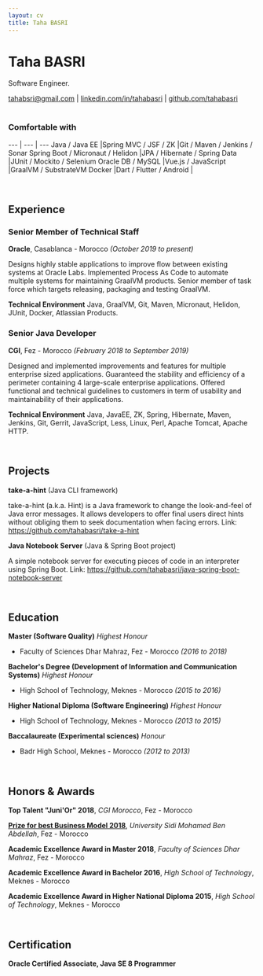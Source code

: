 ```yaml
---
layout: cv
title: Taha BASRI
---
```

# Taha BASRI
Software Engineer.

<div id="webaddress">
    <a href="mailto:tahabsri@gmail.com">tahabsri@gmail.com</a>
|   <a href="https://linkedin.com/in/tahabasri/en">linkedin.com/in/tahabasri</a>
|   <a href="https://github.com/tahabasri">github.com/tahabasri</a>
</div>

<br />

### Comfortable with

--- | --- | ---
Java / Java EE                          |Spring MVC / JSF / ZK          |Git / Maven / Jenkins / Sonar
Spring Boot / Micronaut / Helidon       |JPA / Hibernate / Spring Data  |JUnit / Mockito / Selenium
Oracle DB / MySQL                       |Vue.js / JavaScript            |GraalVM / SubstrateVM
Docker                                  |Dart / Flutter / Android       |

<br />

## Experience

### Senior Member of Technical Staff

__Oracle__, Casablanca - Morocco *(October 2019 to present)*

Designs highly stable applications to improve flow between existing systems at Oracle Labs.
Implemented Process As Code to automate multiple systems for maintaining GraalVM products.
Senior member of task force which targets releasing, packaging and testing GraalVM.

​**Technical Environment** Java, GraalVM, Git, Maven, Micronaut, Helidon, JUnit, Docker, Atlassian Products.

### Senior Java Developer
__CGI__, Fez - Morocco *(February 2018 to September 2019)*

Designed and implemented improvements and features for multiple enterprise sized applications.
Guaranteed the stability and efficiency of a perimeter containing 4 large-scale enterprise applications.
Offered functional and technical guidelines to customers in term of usability and maintainability of their applications.

​**Technical Environment** Java, JavaEE, ZK, Spring, Hibernate, Maven, Jenkins, Git, Gerrit, JavaScript, Less, Linux, Perl, Apache Tomcat, Apache HTTP.

<br />

## Projects

__take-a-hint__ (Java CLI framework)

take-a-hint (a.k.a. Hint) is a Java framework to change the look-and-feel of Java error messages. It allows developers to offer final users direct hints without obliging them to seek documentation when facing errors. Link: <a href="https://github.com/tahabasri/take-a-hint">https://github.com/tahabasri/take-a-hint</a>

__Java Notebook Server__ (Java & Spring Boot project)

A simple notebook server for executing pieces of code in an interpreter using Spring Boot. Link: <a href="https://github.com/tahabasri/java-spring-boot-notebook-server">https://github.com/tahabasri/java-spring-boot-notebook-server</a>

<br />

## Education

__Master (Software Quality)__ *Highest Honour*
- Faculty of Sciences Dhar Mahraz, Fez - Morocco *(2016 to 2018)*

__Bachelor's Degree (Development of Information and Communication Systems)__ *Highest Honour*
- High School of Technology, Meknes - Morocco *(2015 to 2016)*

__Higher National Diploma (Software Engineering)__ *Highest Honour*
- High School of Technology, Meknes - Morocco *(2013 to 2015)*

__Baccalaureate (Experimental sciences)__ *Honour*
- Badr High School, Meknes - Morocco *(2012 to 2013)*

<br />

## Honors & Awards

__Top Talent "Juni'Or" 2018__, *CGI Morocco*, Fez - Morocco

__[Prize for best Business Model 2018](http://www.fsdmfes.ac.ma/News/137/show)__, *University Sidi Mohamed Ben Abdellah*, Fez - Morocco

__Academic Excellence Award in Master 2018__, *Faculty of Sciences Dhar Mahraz*, Fez - Morocco

__Academic Excellence Award in Bachelor 2016__, *High School of Technology*, Meknes - Morocco

__Academic Excellence Award in Higher National Diploma 2015__, *High School of Technology*, Meknes - Morocco

<br />

## Certification

__Oracle Certified Associate, Java SE 8 Programmer__

<!-- ### Footer

Taha BASRI -- [tahabsri@gmail.com](tahabsri@gmail.com) -->
